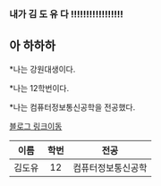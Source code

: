 ### 내가 김 도 유 다 !!!!!!!!!!!!!!!!!
## 아 하하하

*나는 강원대생이다.

*나는 12학번이다.

*나는 컴퓨터정보통신공학을 전공했다.

[블로그 링크이동](http://tjrl2010sus.blog.me/100170630275)

| 이름 | 학번 | 전공 |
| :-------------: |:-------------:| :-----------------:|
| 김도유 | 12 | 컴퓨터정보통신공학 |



